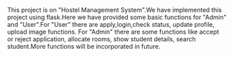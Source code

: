 This project is on "Hostel Management System".We have implemented this project using flask.Here we have provided some basic functions for "Admin" and "User".For "User" there are apply,login,check status, update profile, upload image functions.
For "Admin" there are some functions like accept or reject application, allocate rooms, show student details, search student.More functions will be incorporated in future.
